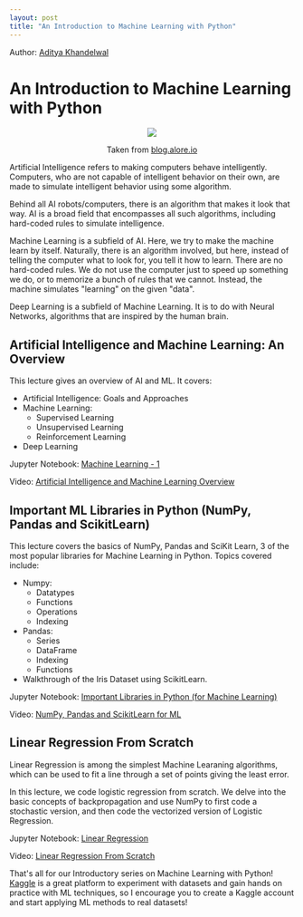 ```yaml
---
layout: post
title: "An Introduction to Machine Learning with Python"
---
```


Author: [Aditya Khandelwal](https://www.linkedin.com/in/aditya-khandelwal/)

# An Introduction to Machine Learning with Python

<center>
<img src="https://blog.alore.io/wp-content/uploads/2018/03/ai-and-ml.png">
</center>
<p style="text-align:center;">Taken from <a href="https://blog.alore.io/wp-content/uploads/2018/03/ai-and-ml.png">blog.alore.io</a></p>

Artificial Intelligence refers to making computers behave intelligently. Computers, who are not capable of intelligent behavior on their own, are made to simulate intelligent behavior using some algorithm.

Behind all AI robots/computers, there is an algorithm that makes it look that way. AI is a broad field that encompasses all such algorithms, including hard-coded rules to simulate intelligence.

Machine Learning is a subfield of AI. Here, we try to make the machine learn by itself. Naturally, there is an algorithm involved, but here, instead of telling the computer what to look for, you tell it how to learn. There are no hard-coded rules. We do not use the computer just to speed up something we do, or to memorize a bunch of rules that we cannot. Instead, the machine simulates "learning" on the given "data".

Deep Learning is a subfield of Machine Learning. It is to do with Neural Networks, algorithms that are inspired by the human brain.

## Artificial Intelligence and Machine Learning: An Overview

This lecture gives an overview of AI and ML. It covers:
<ul>
    <li>Artificial Intelligence: Goals and Approaches
    <li>Machine Learning:
    <ul>
        <li>Supervised Learning
        <li>Unsupervised Learning
        <li>Reinforcement Learning
    </ul>
    <li>Deep Learning
</ul>

Jupyter Notebook: [Machine Learning - 1](https://nbviewer.jupyter.org/github/adityak6798/adityak6798.github.io/blob/master/Lecture%204%20-%20Machine%20Learning%201.ipynb)

Video: [Artificial Intelligence and Machine Learning Overview](https://www.youtube.com/watch?v=ydzBMBY9rEE)

## Important ML Libraries in Python (NumPy, Pandas and ScikitLearn)

This lecture covers the basics of NumPy, Pandas and SciKit Learn, 3 of the most popular libraries for Machine Learning in Python.
Topics covered include:
<ul>
    <li>Numpy:
    <ul>
        <li>Datatypes
        <li>Functions
        <li>Operations
        <li>Indexing
    </ul>
    <li>Pandas:
    <ul>
        <li>Series
        <li>DataFrame
        <li>Indexing
        <li>Functions
    </ul>
    <li>Walkthrough of the Iris Dataset using ScikitLearn.
</ul>

Jupyter Notebook: [Important Libraries in Python (for Machine Learning)](https://nbviewer.jupyter.org/github/adityak6798/adityak6798.github.io/blob/master/Lecture%203%20-%20Important%20Libraries%20in%20Python.ipynb)

Video: [NumPy, Pandas and ScikitLearn for ML](https://www.youtube.com/watch?v=IsXWTsKabY8)

## Linear Regression From Scratch

Linear Regression is among the simplest Machine Learaning algorithms, which can be used to fit a line through a set of points giving the least error. 

In this lecture, we code logistic regression from scratch. We delve into the basic concepts of backpropagation and use NumPy to first code a stochastic version, and then code the vectorized version of Logistic Regression.

Jupyter Notebook: [Linear Regression](https://nbviewer.jupyter.org/github/adityak6798/adityak6798.github.io/blob/master/Lecture%205%20-%20Linear%20Regression.ipynb)

Video: [Linear Regression From Scratch](https://www.youtube.com/watch?v=TUxcArHm1EU)

That's all for our Introductory series on Machine Learning with Python! [Kaggle](https://www.kaggle.com/) is a great platform to experiment with datasets and gain hands on practice with ML techniques, so I encourage you to create a Kaggle account and start applying ML methods to real datasets!
